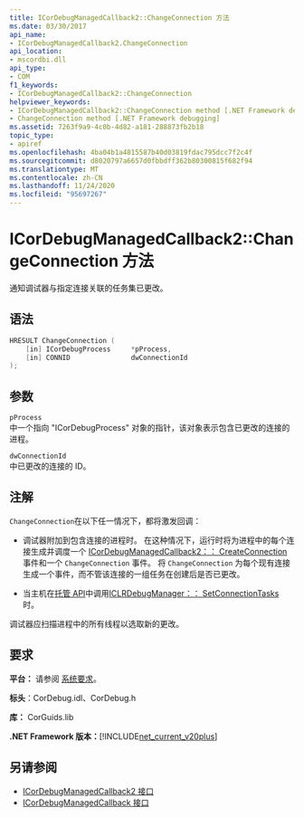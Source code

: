 ```yaml
---
title: ICorDebugManagedCallback2::ChangeConnection 方法
ms.date: 03/30/2017
api_name:
- ICorDebugManagedCallback2.ChangeConnection
api_location:
- mscordbi.dll
api_type:
- COM
f1_keywords:
- ICorDebugManagedCallback2::ChangeConnection
helpviewer_keywords:
- ICorDebugManagedCallback2::ChangeConnection method [.NET Framework debugging]
- ChangeConnection method [.NET Framework debugging]
ms.assetid: 7263f9a9-4c0b-4d82-a181-288873fb2b18
topic_type:
- apiref
ms.openlocfilehash: 4ba04b1a4815587b40d03819fdac795dcc7f2c4f
ms.sourcegitcommit: d8020797a6657d0fbbdff362b80300815f682f94
ms.translationtype: MT
ms.contentlocale: zh-CN
ms.lasthandoff: 11/24/2020
ms.locfileid: "95697267"
---
```

# <a name="icordebugmanagedcallback2changeconnection-method"></a>ICorDebugManagedCallback2::ChangeConnection 方法

通知调试器与指定连接关联的任务集已更改。  
  
## <a name="syntax"></a>语法  
  
```cpp  
HRESULT ChangeConnection (  
    [in] ICorDebugProcess     *pProcess,  
    [in] CONNID               dwConnectionId  
);  
```  
  
## <a name="parameters"></a>参数  

 `pProcess`  
 中一个指向 "ICorDebugProcess" 对象的指针，该对象表示包含已更改的连接的进程。  
  
 `dwConnectionId`  
 中已更改的连接的 ID。  
  
## <a name="remarks"></a>注解  

 `ChangeConnection`在以下任一情况下，都将激发回调：  
  
- 调试器附加到包含连接的进程时。 在这种情况下，运行时将为进程中的每个连接生成并调度一个 [ICorDebugManagedCallback2：： CreateConnection](icordebugmanagedcallback2-createconnection-method.md) 事件和一个 `ChangeConnection` 事件。 将 `ChangeConnection` 为每个现有连接生成一个事件，而不管该连接的一组任务在创建后是否已更改。  
  
- 当主机在[托管 API](../hosting/index.md)中调用[ICLRDebugManager：： SetConnectionTasks](../hosting/iclrdebugmanager-setconnectiontasks-method.md)时。  
  
 调试器应扫描进程中的所有线程以选取新的更改。  
  
## <a name="requirements"></a>要求  

 **平台：** 请参阅 [系统要求](../../get-started/system-requirements.md)。  
  
 **标头**：CorDebug.idl、CorDebug.h  
  
 **库：** CorGuids.lib  
  
 **.NET Framework 版本：**[!INCLUDE[net_current_v20plus](../../../../includes/net-current-v20plus-md.md)]  
  
## <a name="see-also"></a>另请参阅

- [ICorDebugManagedCallback2 接口](icordebugmanagedcallback2-interface.md)
- [ICorDebugManagedCallback 接口](icordebugmanagedcallback-interface.md)
